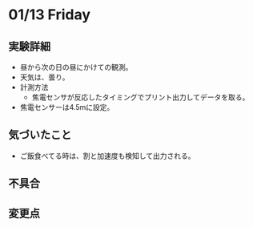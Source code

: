 # 01/13 Friday
## 実験詳細
- 昼から次の日の昼にかけての観測。
- 天気は、曇り。
- 計測方法
    - 焦電センサが反応したタイミングでプリント出力してデータを取る。
- 焦電センサーは4.5mに設定。

## 気づいたこと
- ご飯食べてる時は、割と加速度も検知して出力される。

## 不具合

## 変更点
